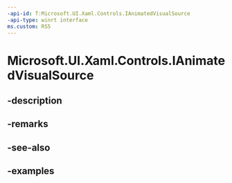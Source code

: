 ```yaml
---
-api-id: T:Microsoft.UI.Xaml.Controls.IAnimatedVisualSource
-api-type: winrt interface
ms.custom: RS5
---
```


<!-- Interface syntax.
public interface IAnimatedVisualSource 
-->

# Microsoft.UI.Xaml.Controls.IAnimatedVisualSource

## -description

## -remarks

## -see-also

## -examples

